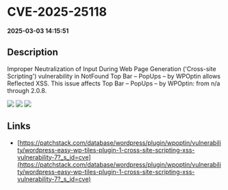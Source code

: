 # CVE-2025-25118

**2025-03-03 14:15:51**

## Description
Improper Neutralization of Input During Web Page Generation ('Cross-site Scripting') vulnerability in NotFound Top Bar – PopUps – by WPOptin allows Reflected XSS. This issue affects Top Bar – PopUps – by WPOptin: from n/a through 2.0.8.

![](https://img.shields.io/static/v1?label=Score&message=7.1&color=red)
![](https://img.shields.io/static/v1?label=Severity&message=HIGH&color=red)
![](https://img.shields.io/static/v1?label=CWE&message=XSS&color=green)

## Links
- [https://patchstack.com/database/wordpress/plugin/wpoptin/vulnerability/wordpress-easy-wp-tiles-plugin-1-cross-site-scripting-xss-vulnerability-7?_s_id=cve](https://patchstack.com/database/wordpress/plugin/wpoptin/vulnerability/wordpress-easy-wp-tiles-plugin-1-cross-site-scripting-xss-vulnerability-7?_s_id=cve)
